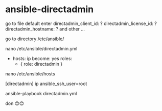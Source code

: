 # ansible-directadmin
go to file default enter 
directadmin_client_id: ?
directadmin_license_id: ? 
directadmin_hostname: ?
and other ...

go to directory 
/etc/ansible/

nano /etc/ansible/directadmin.yml

- hosts: ip
  become: yes
  roles:
     - { role: directadmin }
     
nano /etc/ansible/hosts

[directadmin]
ip ansible_ssh_user=root


ansible-playbook directadmin.yml

don 😊😊
